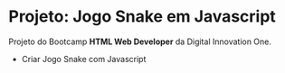# Projeto: Jogo Snake em Javascript


Projeto do Bootcamp **HTML Web Developer** da Digital Innovation One.

- Criar Jogo Snake com Javascript

